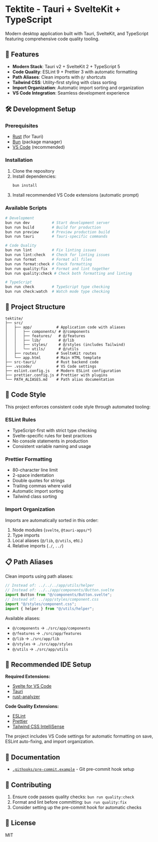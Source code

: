 # Tektite - Tauri + SvelteKit + TypeScript

Modern desktop application built with Tauri, SvelteKit, and TypeScript featuring comprehensive code
quality tooling.

## 🚀 Features

- **Modern Stack**: Tauri v2 + SvelteKit 2 + TypeScript 5
- **Code Quality**: ESLint 9 + Prettier 3 with automatic formatting
- **Path Aliases**: Clean imports with `@/` shortcuts
- **Tailwind CSS**: Utility-first styling with class sorting
- **Import Organization**: Automatic import sorting and organization
- **VS Code Integration**: Seamless development experience

## 🛠️ Development Setup

### Prerequisites

- [Rust](https://rustup.rs/) (for Tauri)
- [Bun](https://bun.sh/) (package manager)
- [VS Code](https://code.visualstudio.com/) (recommended)

### Installation

1. Clone the repository
2. Install dependencies:
   ```bash
   bun install
   ```
3. Install recommended VS Code extensions (automatic prompt)

### Available Scripts

```bash
# Development
bun run dev          # Start development server
bun run build        # Build for production
bun run preview      # Preview production build
bun run tauri        # Tauri-specific commands

# Code Quality
bun run lint         # Fix linting issues
bun run lint:check   # Check for linting issues
bun run format       # Format all files
bun run format:check # Check formatting
bun run quality:fix  # Format and lint together
bun run quality:check # Check both formatting and linting

# TypeScript
bun run check        # TypeScript type checking
bun run check:watch  # Watch mode type checking
```

## 📁 Project Structure

```
tektite/
├── src/
│   ├── app/           # Application code with aliases
│   │   ├── components/ # @/components
│   │   ├── features/   # @/features
│   │   ├── lib/        # @/lib
│   │   ├── styles/     # @/styles (includes Tailwind)
│   │   └── utils/      # @/utils
│   ├── routes/        # SvelteKit routes
│   └── app.html       # Main HTML template
├── src-tauri/         # Rust backend code
├── .vscode/           # VS Code settings
├── eslint.config.js   # Modern ESLint configuration
├── prettier.config.js # Prettier with plugins
└── PATH_ALIASES.md    # Path alias documentation
```

## 🎨 Code Style

This project enforces consistent code style through automated tooling:

### ESLint Rules

- TypeScript-first with strict type checking
- Svelte-specific rules for best practices
- No console statements in production
- Consistent variable naming and usage

### Prettier Formatting

- 80-character line limit
- 2-space indentation
- Double quotes for strings
- Trailing commas where valid
- Automatic import sorting
- Tailwind class sorting

### Import Organization

Imports are automatically sorted in this order:

1. Node modules (`svelte`, `@tauri-apps/*`)
2. Type imports
3. Local aliases (`@/lib`, `@/utils`, etc.)
4. Relative imports (`./`, `../`)

## 📋 Path Aliases

Clean imports using path aliases:

```typescript
// Instead of: ../../../app/utils/helper
// Instead of: ../../app/components/Button.svelte
import Button from "@/components/Button.svelte";
// Instead of: ../app/styles/component.css
import "@/styles/component.css";
import { helper } from "@/utils/helper";
```

Available aliases:

- `@/components` → `./src/app/components`
- `@/features` → `./src/app/features`
- `@/lib` → `./src/app/lib`
- `@/styles` → `./src/app/styles`
- `@/utils` → `./src/app/utils`

## 🔧 Recommended IDE Setup

**Required Extensions:**

- [Svelte for VS Code](https://marketplace.visualstudio.com/items?itemName=svelte.svelte-vscode)
- [Tauri](https://marketplace.visualstudio.com/items?itemName=tauri-apps.tauri-vscode)
- [rust-analyzer](https://marketplace.visualstudio.com/items?itemName=rust-lang.rust-analyzer)

**Code Quality Extensions:**

- [ESLint](https://marketplace.visualstudio.com/items?itemName=dbaeumer.vscode-eslint)
- [Prettier](https://marketplace.visualstudio.com/items?itemName=esbenp.prettier-vscode)
- [Tailwind CSS IntelliSense](https://marketplace.visualstudio.com/items?itemName=bradlc.vscode-tailwindcss)

The project includes VS Code settings for automatic formatting on save, ESLint auto-fixing, and
import organization.

## 📖 Documentation

- [`.githooks/pre-commit.example`](.githooks/pre-commit.example) - Git pre-commit hook setup

## 🤝 Contributing

1. Ensure code passes quality checks: `bun run quality:check`
2. Format and lint before committing: `bun run quality:fix`
3. Consider setting up the pre-commit hook for automatic checks

## 📄 License

MIT
